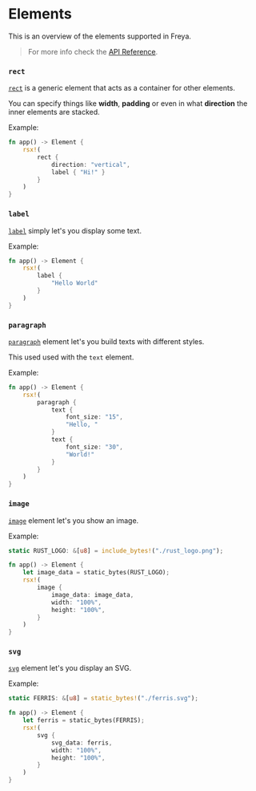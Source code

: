 # Elements

This is an overview of the elements supported in Freya. 

> For more info check the [API Reference](https://docs.rs/freya/latest/freya/elements/index.html#structs).

### `rect`

[`rect`](https://docs.rs/freya/latest/freya/elements/struct.rect.html) is a generic element that acts as a container for other elements.

You can specify things like **width**, **padding** or even in what **direction** the inner elements are stacked.

Example:

```rust
fn app() -> Element {
    rsx!(
        rect {
            direction: "vertical",
            label { "Hi!" }
        }
    )
}
```

### `label`

[`label`](https://docs.rs/freya/latest/freya/elements/struct.label.html) simply let's you display some text.

Example:

```rust
fn app() -> Element {
    rsx!(
        label {
            "Hello World"
        }
    )
}
```

### `paragraph`

[`paragraph`](https://docs.rs/freya/latest/freya/elements/struct.paragraph.html) element let's you build texts with different styles.

This used used with the `text` element.

Example:

```rust
fn app() -> Element {
    rsx!(
        paragraph {
            text {
                font_size: "15",
                "Hello, "
            }
            text {
                font_size: "30",
                "World!"
            }
        }
    )
}
```

### `image`

[`image`](https://docs.rs/freya/latest/freya/elements/struct.image.html) element let's you show an image.

Example:

```rust
static RUST_LOGO: &[u8] = include_bytes!("./rust_logo.png");

fn app() -> Element {
    let image_data = static_bytes(RUST_LOGO);
    rsx!(
        image {
            image_data: image_data,
            width: "100%",
            height: "100%",
        }
    )
}
```

### `svg`

[`svg`](https://docs.rs/freya/latest/freya/elements/struct.svg.html) element let's you display an SVG.

Example:

```rust
static FERRIS: &[u8] = static_bytes!("./ferris.svg");

fn app() -> Element {
    let ferris = static_bytes(FERRIS);
    rsx!(
        svg {
            svg_data: ferris,
            width: "100%",
            height: "100%",
        }
    )
}
```